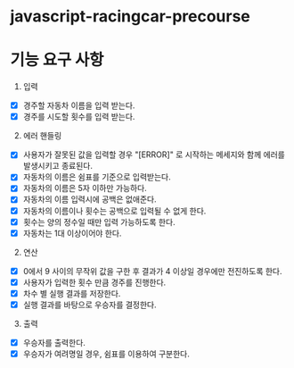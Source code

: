 # javascript-racingcar-precourse

# 기능 요구 사항

1. 입력

- [x] 경주할 자동차 이름을 입력 받는다.
- [x] 경주를 시도할 횟수를 입력 받는다.

2. 에러 핸들링
- [x] 사용자가 잘못된 값을 입력할 경우 "[ERROR]" 로 시작하는 메세지와 함께 에러를 발생시키고 종료된다.
- [x] 자동차의 이름은 쉼표를 기준으로 입력받는다.
- [x] 자동차의 이름은 5자 이하만 가능하다.
- [x] 자동차의 이름 입력시에 공백은 없애준다.
- [x] 자동차의 이름이나 횟수는 공백으로 입력될 수 없게 한다.
- [x] 횟수는 양의 정수일 때만 입력 가능하도록 한다.
- [x] 자동차는 1대 이상이어야 한다.

2. 연산

- [x] 0에서 9 사이의 무작위 값을 구한 후 결과가 4 이상일 경우에만 전진하도록 한다.
- [x] 사용자가 입력한 횟수 만큼 경주를 진행한다.
- [x] 차수 별 실행 결과를 저장한다.
- [x] 실행 결과를 바탕으로 우승자를 결정한다.

3. 출력

- [x] 우승자를 출력한다.
- [x] 우승자가 여려명일 경우, 쉼표를 이용하여 구분한다.